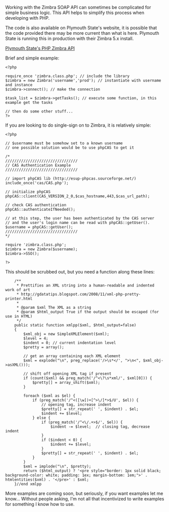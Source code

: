 Working with the Zimbra SOAP API can sometimes be complicated for simple business logic.  This API helps to simplify this process when developing with PHP.

The code is also available on Plymouth State's website, it is possible that the code provided there may be more current than what is here.  Plymouth State is running this in production with their Zimbra 5.x install.

[Plymouth State's PHP Zimbra API](http://www.plymouth.edu/webapp/code/zimbra.class.phps)

Brief and simple example:
```
<?php

require_once 'zimbra.class.php'; // include the library
$zimbra = new Zimbra('username','prod'); // instantiate with username and instance
$zimbra->connect(); // make the connection

$task_list = $zimbra->getTasks(); // execute some function, in this example get the tasks

// then do some other stuff...
?>
```


If you are looking to do single-sign on to Zimbra, it is relatively simple:
```
<?php

// $username must be somehow set to a known username
// one possible solution would be to use phpCAS to get it

/*
////////////////////////////////
// CAS Authentication Example
////////////////////////////////

// import phpCAS lib (http://esup-phpcas.sourceforge.net/)
include_once('cas/CAS.php');

// initialize phpCAS
phpCAS::client(CAS_VERSION_2_0,$cas_hostname,443,$cas_url_path);

// check CAS authentication
phpCAS::authenticateIfNeeded();

// at this step, the user has been authenticated by the CAS server
// and the user's login name can be read with phpCAS::getUser().
$username = phpCAS::getUser();
////////////////////////////////
*/

require 'zimbra.class.php';
$zimbra = new Zimbra($username);
$zimbra->SSO();

?>
```


This should be scrubbed out, but you need a function along these lines:

```
	/**
	 * Prettifies an XML string into a human-readable and indented work of art
	 * http://gdatatips.blogspot.com/2008/11/xml-php-pretty-printer.html
	 *
	 * @param $xml The XML as a string
	 * @param $html_output True if the output should be escaped (for use in HTML)
	 */
	public static function xmlpp($xml, $html_output=false)
	{
		$xml_obj = new SimpleXMLElement($xml);
		$level = 4;
		$indent = 0; // current indentation level
		$pretty = array();

		// get an array containing each XML element
		$xml = explode("\n", preg_replace('/>\s*</', ">\n<", $xml_obj->asXML()));

		// shift off opening XML tag if present
		if (count($xml) && preg_match('/^<\?\s*xml/', $xml[0])) {
			$pretty[] = array_shift($xml);
		}

		foreach ($xml as $el) {
			if (preg_match('/^<([\w])+[^>\/]*>$/U', $el)) {
				// opening tag, increase indent
				$pretty[] = str_repeat(' ', $indent) . $el;
				$indent += $level;
			} else {
				if (preg_match('/^<\/.+>$/', $el)) {            
					$indent -= $level;  // closing tag, decrease indent
				}
				if ($indent < 0) {
					$indent += $level;
				}
				$pretty[] = str_repeat(' ', $indent) . $el;
			}
		}   
		$xml = implode("\n", $pretty);   
		return ($html_output) ? '<pre style="border: 1px solid black; background-color: white; padding: 1ex; margin-bottom: 1em;">' . htmlentities($xml) . '</pre>' : $xml;
	}//end xmlpp
```

More examples are coming soon, but seriously, if you want examples let me know...  Without people asking, I'm not all that incentivized to write examples for something I know how to use.